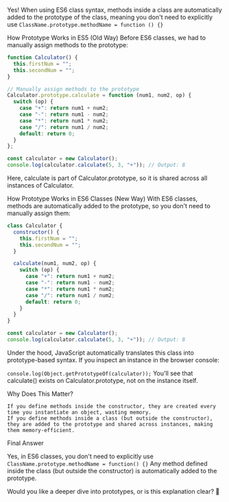 Yes! When using ES6 class syntax, methods inside a class are automatically added to the prototype of the class, meaning you don't need to explicitly use 
`ClassName.prototype.methodName = function () {}`

How Prototype Works in ES5 (Old Way)
Before ES6 classes, we had to manually assign methods to the prototype:

```javascript
function Calculator() {
  this.firstNum = "";
  this.secondNum = "";
}

// Manually assign methods to the prototype
Calculator.prototype.calculate = function (num1, num2, op) {
  switch (op) {
    case "+": return num1 + num2;
    case "-": return num1 - num2;
    case "*": return num1 * num2;
    case "/": return num1 / num2;
    default: return 0;
  }
};

const calculator = new Calculator();
console.log(calculator.calculate(5, 3, "+")); // Output: 8
```

Here, calculate is part of Calculator.prototype, so it is shared across all instances of Calculator.

How Prototype Works in ES6 Classes (New Way)
With ES6 classes, methods are automatically added to the prototype, so you don't need to manually assign them:

```javascript
class Calculator {
  constructor() {
    this.firstNum = "";
    this.secondNum = "";
  }

  calculate(num1, num2, op) {
    switch (op) {
      case "+": return num1 + num2;
      case "-": return num1 - num2;
      case "*": return num1 * num2;
      case "/": return num1 / num2;
      default: return 0;
    }
  }
}

const calculator = new Calculator();
console.log(calculator.calculate(5, 3, "+")); // Output: 8 
```

Under the hood, JavaScript automatically translates this class into prototype-based syntax. If you inspect an instance in the browser console:

`console.log(Object.getPrototypeOf(calculator));`
You'll see that calculate() exists on Calculator.prototype, not on the instance itself.

Why Does This Matter?

    If you define methods inside the constructor, they are created every time you instantiate an object, wasting memory.
    If you define methods inside a class (but outside the constructor), they are added to the prototype and shared across instances, making them memory-efficient.

Final Answer

Yes, in ES6 classes, you don't need to explicitly use `ClassName.prototype.methodName = function() {}` Any method defined inside the class (but outside the constructor) is automatically added to the prototype.

Would you like a deeper dive into prototypes, or is this explanation clear? 🚀
